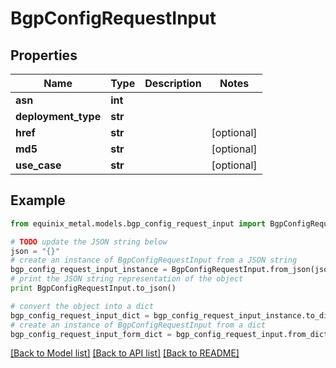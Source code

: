 # BgpConfigRequestInput


## Properties
Name | Type | Description | Notes
------------ | ------------- | ------------- | -------------
**asn** | **int** |  | 
**deployment_type** | **str** |  | 
**href** | **str** |  | [optional] 
**md5** | **str** |  | [optional] 
**use_case** | **str** |  | [optional] 

## Example

```python
from equinix_metal.models.bgp_config_request_input import BgpConfigRequestInput

# TODO update the JSON string below
json = "{}"
# create an instance of BgpConfigRequestInput from a JSON string
bgp_config_request_input_instance = BgpConfigRequestInput.from_json(json)
# print the JSON string representation of the object
print BgpConfigRequestInput.to_json()

# convert the object into a dict
bgp_config_request_input_dict = bgp_config_request_input_instance.to_dict()
# create an instance of BgpConfigRequestInput from a dict
bgp_config_request_input_form_dict = bgp_config_request_input.from_dict(bgp_config_request_input_dict)
```
[[Back to Model list]](../README.md#documentation-for-models) [[Back to API list]](../README.md#documentation-for-api-endpoints) [[Back to README]](../README.md)


